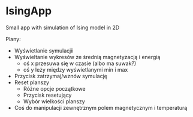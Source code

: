 # IsingApp
Small app with simulation of Ising model in 2D

Plany:
 - Wyświetlanie symulacjii
 - Wyświeltanie wykresów ze średnią magnetyzacją i energią
   - oś x przesuwa się w czasie (albo ma suwak?)
   - oś y leży między wyświetlanymi min i max
 - Przycisk zatrzymaj/wznów symulację
 - Reset planszy
   - Różne opcje początkowe
   - Przycisk resetujący
   - Wybór wielkości planszy
 - Coś do manipulacji zewnętrznym polem magnetycznym i temperaturą
